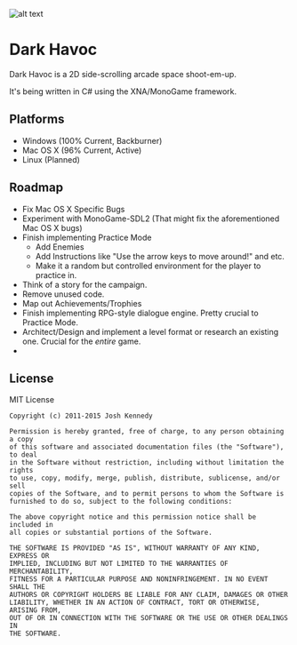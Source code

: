 ![alt text](http://phobos.joshuakennedy.net/static/NewDarkHavocLogo.png "Dark Havoc Logo")

Dark Havoc
=========

Dark Havoc is a 2D side-scrolling arcade space shoot-em-up.

It's being written in C# using the XNA/MonoGame framework.

Platforms
-------

* Windows (100% Current, Backburner)
* Mac OS X (96% Current, Active)
* Linux (Planned)

Roadmap
-------

* Fix Mac OS X Specific Bugs
* Experiment with MonoGame-SDL2 (That might fix the aforementioned Mac OS X bugs)
* Finish implementing Practice Mode
    * Add Enemies
    * Add Instructions like "Use the arrow keys to move around!" and etc.
    * Make it a random but controlled environment for the player to practice in.
* Think of a story for the campaign.
* Remove unused code.
* Map out Achievements/Trophies
* Finish implementing RPG-style dialogue engine. Pretty crucial to Practice Mode.
* Architect/Design and implement a level format or research an existing one. Crucial for the *entire* game.
* 

License
-------

MIT License

    Copyright (c) 2011-2015 Josh Kennedy

    Permission is hereby granted, free of charge, to any person obtaining a copy
    of this software and associated documentation files (the "Software"), to deal
    in the Software without restriction, including without limitation the rights
    to use, copy, modify, merge, publish, distribute, sublicense, and/or sell
    copies of the Software, and to permit persons to whom the Software is
    furnished to do so, subject to the following conditions:

    The above copyright notice and this permission notice shall be included in
    all copies or substantial portions of the Software.
    
    THE SOFTWARE IS PROVIDED "AS IS", WITHOUT WARRANTY OF ANY KIND, EXPRESS OR
    IMPLIED, INCLUDING BUT NOT LIMITED TO THE WARRANTIES OF MERCHANTABILITY,
    FITNESS FOR A PARTICULAR PURPOSE AND NONINFRINGEMENT. IN NO EVENT SHALL THE
    AUTHORS OR COPYRIGHT HOLDERS BE LIABLE FOR ANY CLAIM, DAMAGES OR OTHER
    LIABILITY, WHETHER IN AN ACTION OF CONTRACT, TORT OR OTHERWISE, ARISING FROM,
    OUT OF OR IN CONNECTION WITH THE SOFTWARE OR THE USE OR OTHER DEALINGS IN
    THE SOFTWARE.
